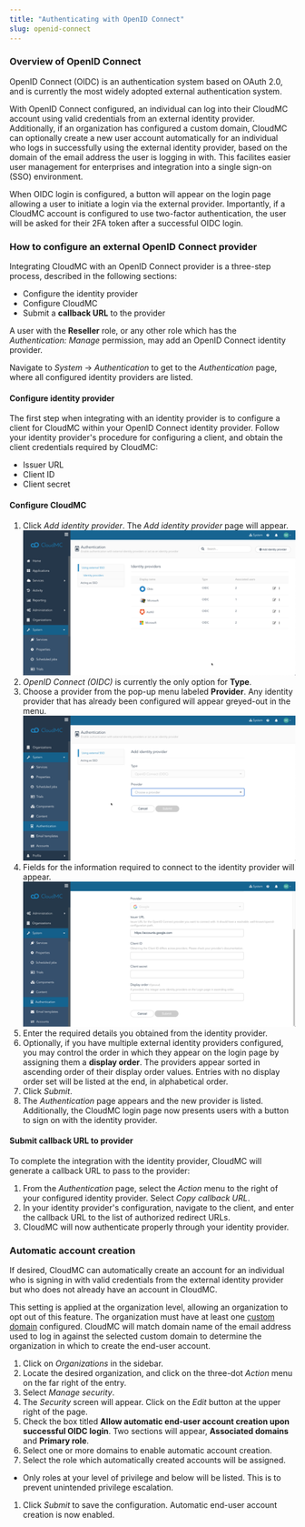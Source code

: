 ```yaml
---
title: "Authenticating with OpenID Connect"
slug: openid-connect
---
```



### Overview of OpenID Connect

OpenID Connect (OIDC) is an authentication system based on OAuth 2.0, and is currently the most widely adopted external authentication system.

With OpenID Connect configured, an individual can log into their CloudMC account using valid credentials from an external identity provider. Additionally, if an organization has configured a custom domain, CloudMC can optionally create a new user account automatically for an individual who logs in successfully using the external identity provider, based on the domain of the email address the user is logging in with.  This facilites easier user management for enterprises and integration into a single sign-on (SSO) environment.

When OIDC login is configured, a button will appear on the login page allowing a user to initiate a login via the external provider.  Importantly, if a CloudMC account is configured to use two-factor authentication, the user will be asked for their 2FA token after a successful OIDC login.

### How to configure an external OpenID Connect provider

Integrating CloudMC with an OpenID Connect provider is a three-step process, described in the following sections:
   - Configure the identity provider
   - Configure CloudMC
   - Submit a **callback URL** to the provider

A user with the **Reseller** role, or any other role which has the *Authentication: Manage* permission, may add an OpenID Connect identity provider.

Navigate to *System* -> *Authentication* to get to the *Authentication* page, where all configured identity providers are listed.

#### Configure identity provider

The first step when integrating with an identity provider is to configure a client for CloudMC within your OpenID Connect identity provider.  Follow your identity provider's procedure for configuring a client, and obtain the client credentials required by CloudMC:
   - Issuer URL
   - Client ID
   - Client secret

#### Configure CloudMC

1. Click *Add identity provider*.  The *Add identity provider* page will appear.
![Identity provider page](/assets/oidc-add-1-en.png)
1. *OpenID Connect (OIDC)* is currently the only option for **Type**.
1. Choose a provider from the pop-up menu labeled **Provider**.  Any identity provider that has already been configured will appear greyed-out in the menu.
![Select identity provider](/assets/oidc-add-2-en.png)
1. Fields for the information required to connect to the identity provider will appear.
![Details for identity provider](/assets/oidc-add-3-en.png)
1. Enter the required details you obtained from the identity provider.
1. Optionally, if you have multiple external identity providers configured, you may control the order in which they appear on the login page by assigning them a **display order**.  The providers appear sorted in ascending order of their display order values.  Entries with no display order set will be listed at the end, in alphabetical order.
1. Click *Submit*.
1. The *Authentication* page appears and the new provider is listed.  Additionally, the CloudMC login page now presents users with a button to sign on with the identity provider.

#### Submit callback URL to provider

To complete the integration with the identity provider, CloudMC will generate a callback URL to pass to the provider:

1. From the *Authentication* page, select the *Action* menu to the right of your configured identity provider.  Select *Copy callback URL*.
1. In your identity provider's configuration, navigate to the client, and enter the callback URL to the list of authorized redirect URLs.
1. CloudMC will now authenticate properly through your identity provider.

### Automatic account creation

If desired, CloudMC can automatically create an account for an individual who is signing in with valid credentials from the external identity provider but who does not already have an account in CloudMC.

This setting is applied at the organization level, allowing an organization to opt out of this feature.  The organization must have at least one [custom domain](../reseller/custom-domains.md) configured.  CloudMC will match domain name of the email address used to log in against the selected custom domain to determine the organization in which to create the end-user account.

1. Click on *Organizations* in the sidebar.
1. Locate the desired organization, and click on the three-dot *Action* menu on the far right of the entry.
1. Select *Manage security*.
1. The *Security* screen  will appear.  Click on the *Edit* button at the upper right of the page.
1. Check the box titled **Allow automatic end-user account creation upon successful OIDC login**.  Two sections will appear, **Associated domains** and **Primary role**.
1. Select one or more domains to enable automatic account creation.
1. Select the role which automatically created accounts will be assigned.
-  Only roles at your level of privilege and below will be listed.  This is to prevent unintended privilege escalation.
1. Click *Submit* to save the configuration.  Automatic end-user account creation is now enabled.
